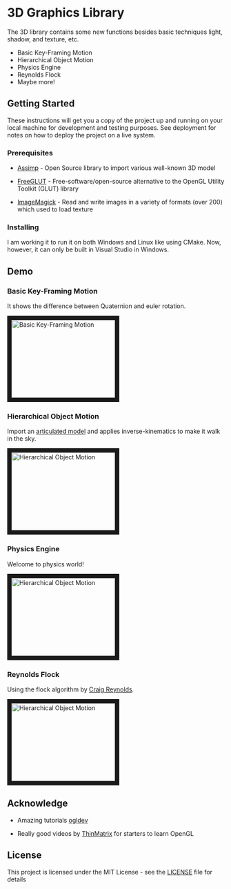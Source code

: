 
# 3D Graphics Library

The 3D library contains some new functions besides basic techniques light, shadow, and texture, etc. 
 * Basic Key-Framing Motion
 * Hierarchical Object Motion
 * Physics Engine
 * Reynolds Flock
 * Maybe more!

## Getting Started

These instructions will get you a copy of the project up and running on your local machine for development and testing purposes. See deployment for notes on how to deploy the project on a live system.

### Prerequisites


* [Assimp](http://assimp.sourceforge.net) - Open Source library to import various well-known 3D model

* [FreeGLUT](http://freeglut.sourceforge.net) - Free-software/open-source alternative to the OpenGL Utility Toolkit (GLUT) library

* [ImageMagick](https://www.imagemagick.org/script/index.php) - Read and write images in a variety of formats (over 200) which used to load texture

### Installing

I am working it to run it on both Windows and Linux like using CMake. Now, however, it can only be built in Visual Studio in Windows.


## Demo

### Basic Key-Framing Motion

It shows the difference between Quaternion and euler rotation.

<a href="http://www.youtube.com/watch?feature=player_embedded&v=jiebvmCKK_4
" target="_blank"><img src="https://img.youtube.com/vi/jiebvmCKK_4/0.jpg" 
alt="Basic Key-Framing Motion" width="240" height="180" border="10" /></a>

### Hierarchical Object Motion

Import an [articulated model](https://www.youtube.com/watch?v=f3Cr8Yx3GGA) and applies inverse-kinematics to make it walk in the sky.

<a href="http://www.youtube.com/watch?feature=player_embedded&v=r2I7Gmgsa_M
" target="_blank"><img src="https://img.youtube.com/vi/r2I7Gmgsa_M/0.jpg" 
alt="Hierarchical Object Motion" width="240" height="180" border="10" /></a>

### Physics Engine

Welcome to physics world!

<a href="http://www.youtube.com/watch?feature=player_embedded&v=5PaMIvX0Bng
" target="_blank"><img src="https://img.youtube.com/vi/5PaMIvX0Bng/0.jpg" 
alt="Hierarchical Object Motion" width="240" height="180" border="10" /></a>

### Reynolds Flock

Using the flock algorithm by [Craig Reynolds](https://www.red3d.com/cwr/boids/).

<a href="http://www.youtube.com/watch?feature=player_embedded&v=eenPqgRb59M
" target="_blank"><img src="https://img.youtube.com/vi/eenPqgRb59M/0.jpg" 
alt="Hierarchical Object Motion" width="240" height="180" border="10" /></a>




## Acknowledge

* Amazing tutorials [ogldev](http://ogldev.atspace.co.uk)

* Really good videos by [ThinMatrix](https://www.youtube.com/user/ThinMatrix) for starters to learn OpenGL 

## License

This project is licensed under the MIT License - see the [LICENSE](LICENSE) file for details

